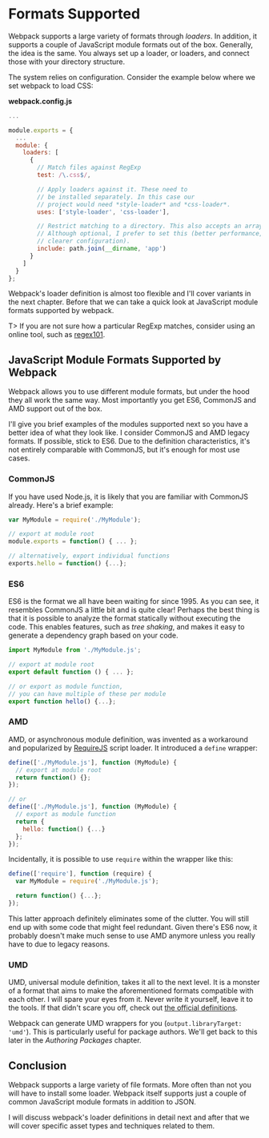 # Formats Supported

Webpack supports a large variety of formats through *loaders*. In addition, it supports a couple of JavaScript module formats out of the box. Generally, the idea is the same. You always set up a loader, or loaders, and connect those with your directory structure.

The system relies on configuration. Consider the example below where we set webpack to load CSS:

**webpack.config.js**

```javascript
...

module.exports = {
  ...
  module: {
    loaders: [
      {
        // Match files against RegExp
        test: /\.css$/,

        // Apply loaders against it. These need to
        // be installed separately. In this case our
        // project would need *style-loader* and *css-loader*.
        uses: ['style-loader', 'css-loader'],

        // Restrict matching to a directory. This also accepts an array of paths.
        // Although optional, I prefer to set this (better performance,
        // clearer configuration).
        include: path.join(__dirname, 'app')
      }
    ]
  }
};
```

Webpack's loader definition is almost too flexible and I'll cover variants in the next chapter. Before that we can take a quick look at JavaScript module formats supported by webpack.

T> If you are not sure how a particular RegExp matches, consider using an online tool, such as [regex101](https://regex101.com/).

## JavaScript Module Formats Supported by Webpack

Webpack allows you to use different module formats, but under the hood they all work the same way. Most importantly you get ES6, CommonJS and AMD support out of the box.

I'll give you brief examples of the modules supported next so you have a better idea of what they look like. I consider CommonJS and AMD legacy formats. If possible, stick to ES6. Due to the definition characteristics, it's not entirely comparable with CommonJS, but it's enough for most use cases.

### CommonJS

If you have used Node.js, it is likely that you are familiar with CommonJS already. Here's a brief example:

```javascript
var MyModule = require('./MyModule');

// export at module root
module.exports = function() { ... };

// alternatively, export individual functions
exports.hello = function() {...};
```

### ES6

ES6 is the format we all have been waiting for since 1995. As you can see, it resembles CommonJS a little bit and is quite clear! Perhaps the best thing is that it is possible to analyze the format statically without executing the code. This enables features, such as *tree shaking*, and makes it easy to generate a dependency graph based on your code.

```javascript
import MyModule from './MyModule.js';

// export at module root
export default function () { ... };

// or export as module function,
// you can have multiple of these per module
export function hello() {...};
```

### AMD

AMD, or asynchronous module definition, was invented as a workaround and popularized by [RequireJS](http://requirejs.org/) script loader. It introduced a `define` wrapper:

```javascript
define(['./MyModule.js'], function (MyModule) {
  // export at module root
  return function() {};
});

// or
define(['./MyModule.js'], function (MyModule) {
  // export as module function
  return {
    hello: function() {...}
  };
});
```

Incidentally, it is possible to use `require` within the wrapper like this:

```javascript
define(['require'], function (require) {
  var MyModule = require('./MyModule.js');

  return function() {...};
});
```

This latter approach definitely eliminates some of the clutter. You will still end up with some code that might feel redundant. Given there's ES6 now, it probably doesn't make much sense to use AMD anymore unless you really have to due to legacy reasons.

### UMD

UMD, universal module definition, takes it all to the next level. It is a monster of a format that aims to make the aforementioned formats compatible with each other. I will spare your eyes from it. Never write it yourself, leave it to the tools. If that didn't scare you off, check out [the official definitions](https://github.com/umdjs/umd).

Webpack can generate UMD wrappers for you (`output.libraryTarget: 'umd'`). This is particularly useful for package authors. We'll get back to this later in the *Authoring Packages* chapter.

## Conclusion

Webpack supports a large variety of file formats. More often than not you will have to install some loader. Webpack itself supports just a couple of common JavaScript module formats in addition to JSON.

I will discuss webpack's loader definitions in detail next and after that we will cover specific asset types and techniques related to them.
